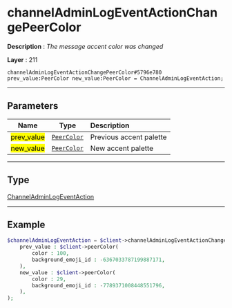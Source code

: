 # channelAdminLogEventActionChangePeerColor

**Description** : *The message accent color was changed*

**Layer** : 211

```tl
channelAdminLogEventActionChangePeerColor#5796e780 prev_value:PeerColor new_value:PeerColor = ChannelAdminLogEventAction;
```

---

## Parameters

| Name | Type | Description |
| :---: | :---: | :--- |
| <mark>prev_value</mark> | [`PeerColor`](type/PeerColor) | Previous accent palette |
| <mark>new_value</mark> | [`PeerColor`](type/PeerColor) | New accent palette |

---

## Type

[ChannelAdminLogEventAction](type/ChannelAdminLogEventAction)

---

## Example

```php
$channelAdminLogEventAction = $client->channelAdminLogEventActionChangePeerColor(
	prev_value : $client->peerColor(
		color : 100,
		background_emoji_id : -6367033787199887171,
	),
	new_value : $client->peerColor(
		color : 29,
		background_emoji_id : -7789371008448551796,
	),
);
```